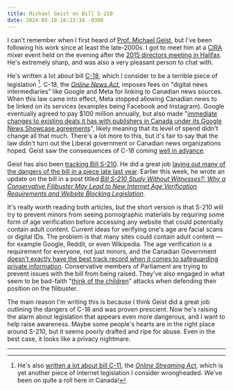```yaml
---
title: Michael Geist on Bill S-210
date: 2024-05-18 16:23:34 -0300
---
```


I can't remember when I first heard of [Prof. Michael Geist](https://www.michaelgeist.ca/), but I've been following his work since at least the late-2000s. I got to meet him at a [CIRA](https://www.cira.ca/en/) mixer event held on the evening after the [2015 directors meeting in Halifax](https://www.cira.ca/en/meetings/20150224-minutes/). He's extremely sharp, and was also a very pleasant person to chat with.

He's written a lot about bill [C-18](https://www.michaelgeist.ca/tag/c-18/), which I consider to be a terrible piece of legislation [^1]. C-18, the *[Online News Act](https://en.wikipedia.org/wiki/Online_News_Act)*, imposes fees on "digital news intermediaries" like Google and Meta for linking to Canadian news sources. When this law came into effect, Meta stopped allowing Canadian news to be linked on its services (examples being Facebook and Instagram). Google eventually agreed to pay $100 million annually, but also made "[immediate changes to existing deals it has with publishers in Canada under its Google News Showcase agreements](https://www.ctvnews.ca/politics/conservatives-accuse-liberals-of-caving-to-big-tech-in-online-news-deal-with-google-1.6666973#:~:text=immediate%20changes%20to%20existing%20deals%20it%20has%20with%20publishers%20in%20Canada%20under%20its%20Google%20News%20Showcase%20agreements)", likely meaning that its level of spend didn't change all that much. There's a lot more to this, but it's fair to say that the law didn't turn out the Liberal government or Canadian news organizations hoped. Geist saw the consequences of C-18 coming [well in advance](https://www.michaelgeist.ca/2022/04/here-comes-the-online-news-act-why-the-governments-media-shakedown-is-bad-news-for-press-independence-and-competition/).

Geist has also been [tracking Bill S-210](https://www.michaelgeist.ca/tag/s-210/). He did a great job [laying out many of the dangers of the bill in a piece late last year](https://www.michaelgeist.ca/2023/12/the-most-dangerous-canadian-internet-bill-youve-never-heard-of-is-a-step-closer-to-becoming-law/). Earlier this week, he wrote an update on the bill in a post titled *[Bill S-210 Study Without Witnesses?: Why a Conservative Filibuster May Lead to New Internet Age Verification Requirements and Website Blocking Legislation](https://www.michaelgeist.ca/2024/05/s210filibuster/)*.

It's really worth reading both articles, but the short version is that S-210 will try to prevent minors from seeing pornographic materials by requiring some form of age verification before accessing any website that could potentially contain adult content. Current ideas for verifying one's age are facial scans or digital IDs. The problem is that many sites could contain adult content — for example Google, Reddit, or even Wikipedia. The age verification is a requirement for everyone, not just minors, and the Canadian Government [doesn't exactly have the best track record when it comes to safeguarding private information](https://www.priv.gc.ca/en/opc-news/news-and-announcements/2024/nr-c_240215/#). Conservative members of Parliament are trying to prevent issues with the bill from being raised. They've also engaged in what seem to be bad-faith "[think of the children](https://en.wikipedia.org/wiki/Think_of_the_children)" attacks when defending their position on the filibuster.

The main reason I'm writing this is because I think Geist did a great job outlining the dangers of C-18 and was proven prescient. Now he's raising the alarm about legislation that appears even more dangerous, and I want to help raise awareness. Maybe some people's hearts are in the right place around S-210, but it seems poorly drafted and ripe for abuse. Even in the best case, it looks like a privacy nightmare.

---

[^1]: He's also [written a lot about bill C-11](https://www.michaelgeist.ca/tag/c-11/), the *[Online Streaming Act](https://en.wikipedia.org/wiki/Online_Streaming_Act)*, which is yet another piece of internet legislation I consider wrongheaded. We've been on quite a roll here in Canada!
